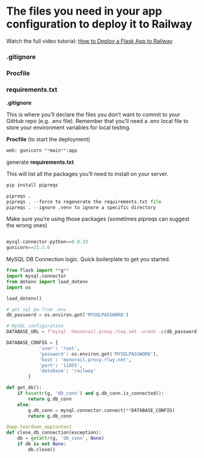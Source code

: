 # The files you need in your app configuration to deploy it to Railway


Watch the full video tutorial: [How to Deploy a Flask App to Railway](https://youtu.be/QM4dhbCqres)


### .gitignore

### Procfile

### requirements.txt



**.gitignore**

This is where you’ll declare the files you don’t want to commit to your GitHub repo (e.g. .env file).
Remember that you'll need a .env local file to store your environment variables for local testing.



**Procfile** (to start the deployment)

```python
web: gunicorn **main**:app
```

generate **requirements.txt**

This will list all the packages you’ll need to install on your server.

```python
pip install pipreqs

pipreqs .
pipreqs . --force to regenerate the requirements.txt file
pipreqs . --ignore .venv to ignore a specific directory
```

Make sure you’re using those packages (sometimes pipreqs can suggest the wrong ones)

```python

mysql-connector-python==8.0.33
gunicorn==21.1.0
```

MySQL DB Connection logic. Quick boilerplate to get you started.

```python
from flask import **g**
import mysql.connector
from dotenv import load_dotenv
import os

load_dotenv()
```

```python
# get sql pw from .env
db_password = os.environ.get('MYSQLPASSWORD')

# MySQL configuration
DATABASE_URL = f"mysql -hmonorail.proxy.rlwy.net -uroot -p{db_password} --port 11855 --protocol=TCP railway"

DATABASE_CONFIG = {
            'user': 'root',
            'password': os.environ.get('MYSQLPASSWORD'),
            'host': 'monorail.proxy.rlwy.net',
            'port': '11855',
            'database': 'railway'
        }

def get_db():
    if hasattr(g, 'db_conn') and g.db_conn.is_connected():
        return g.db_conn
    else:
        g.db_conn = mysql.connector.connect(**DATABASE_CONFIG)
        return g.db_conn

@app.teardown_appcontext
def close_db_connection(exception):
    db = getattr(g, 'db_conn', None)
    if db is not None:
        db.close()
```